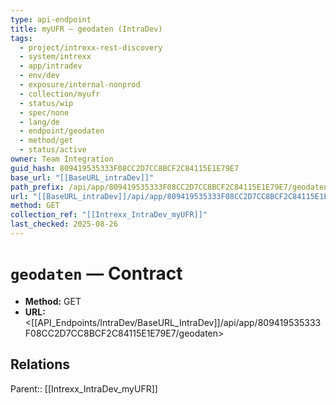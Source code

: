 ```yaml
---
type: api-endpoint
title: myUFR — geodaten (IntraDev)
tags:
  - project/intrexx-rest-discovery
  - system/intrexx
  - app/intradev
  - env/dev
  - exposure/internal-nonprod
  - collection/myufr
  - status/wip
  - spec/none
  - lang/de
  - endpoint/geodaten
  - method/get
  - status/active
owner: Team Integration
guid_hash: 809419535333F08CC2D7CC8BCF2C84115E1E79E7
base_url: "[[BaseURL_intraDev]]"
path_prefix: /api/app/809419535333F08CC2D7CC8BCF2C84115E1E79E7/geodaten$4
url: "[[BaseURL_intraDev]]/api/app/809419535333F08CC2D7CC8BCF2C84115E1E79E7/geodaten"
method: GET
collection_ref: "[[Intrexx_IntraDev_myUFR]]"
last_checked: 2025-08-26
---
```


# `geodaten` — Contract
- **Method:** GET
- **URL:** <[[API_Endpoints/IntraDev/BaseURL_IntraDev]]/api/app/809419535333F08CC2D7CC8BCF2C84115E1E79E7/geodaten>

## Relations
Parent:: [[Intrexx_IntraDev_myUFR]]
